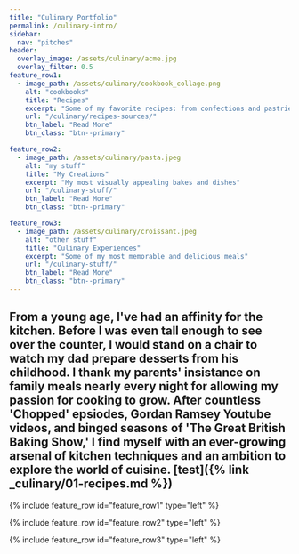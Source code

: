 ```yaml
---
title: "Culinary Portfolio"
permalink: /culinary-intro/
sidebar:
  nav: "pitches"
header:
  overlay_image: /assets/culinary/acme.jpg
  overlay_filter: 0.5
feature_row1:
  - image_path: /assets/culinary/cookbook_collage.png
    alt: "cookbooks"
    title: "Recipes"
    excerpt: "Some of my favorite recipes: from confections and pastries, to entrees and side dishes."
    url: "/culinary/recipes-sources/"
    btn_label: "Read More"
    btn_class: "btn--primary"

feature_row2:
  - image_path: /assets/culinary/pasta.jpeg
    alt: "my stuff"
    title: "My Creations"
    excerpt: "My most visually appealing bakes and dishes"
    url: "/culinary-stuff/"
    btn_label: "Read More"
    btn_class: "btn--primary"

feature_row3:
  - image_path: /assets/culinary/croissant.jpeg
    alt: "other stuff"
    title: "Culinary Experiences"
    excerpt: "Some of my most memorable and delicious meals"
    url: "/culinary-stuff/"
    btn_label: "Read More"
    btn_class: "btn--primary"
---
```


From a young age, I've had an affinity for the kitchen. Before I was even tall enough to see over the counter, I would stand on a chair to watch my dad prepare desserts from his childhood. I thank my parents' insistance on family meals nearly every night for allowing my passion for cooking to grow. After countless 'Chopped' epsiodes, Gordan Ramsey Youtube videos, and binged seasons of 'The Great British Baking Show,' I find myself with an ever-growing arsenal of kitchen techniques and an ambition to explore the world of cuisine.
[test]({% link _culinary/01-recipes.md %})
---

{% include feature_row id="feature_row1" type="left" %}

{% include feature_row id="feature_row2" type="left" %}

{% include feature_row id="feature_row3" type="left" %}